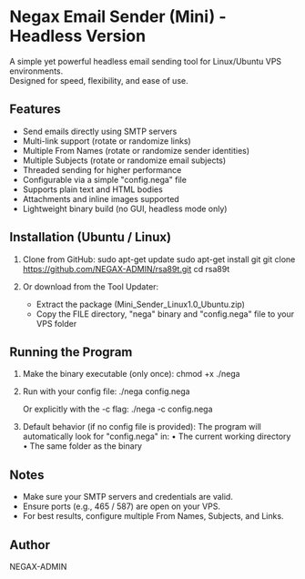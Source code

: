 Negax Email Sender (Mini) - Headless Version
============================================

A simple yet powerful headless email sending tool for Linux/Ubuntu VPS environments.  
Designed for speed, flexibility, and ease of use.


Features
--------
- Send emails directly using SMTP servers
- Multi-link support (rotate or randomize links)
- Multiple From Names (rotate or randomize sender identities)
- Multiple Subjects (rotate or randomize email subjects)
- Threaded sending for higher performance
- Configurable via a simple "config.nega" file
- Supports plain text and HTML bodies
- Attachments and inline images supported
- Lightweight binary build (no GUI, headless mode only)


Installation (Ubuntu / Linux)
-----------------------------
1. Clone from GitHub:
   sudo apt-get update
   sudo apt-get install git
   git clone https://github.com/NEGAX-ADMIN/rsa89t.git
   cd rsa89t

2. Or download from the Tool Updater:
   - Extract the package (Mini_Sender_Linux1.0_Ubuntu.zip)
   - Copy the FILE directory, "nega" binary and "config.nega" file to your VPS folder


Running the Program
-------------------
1. Make the binary executable (only once):
   chmod +x ./nega

2. Run with your config file:
   ./nega config.nega

   Or explicitly with the -c flag:
   ./nega -c config.nega

3. Default behavior (if no config file is provided):
   The program will automatically look for "config.nega" in:
     • The current working directory
     • The same folder as the binary


Notes
-----
- Make sure your SMTP servers and credentials are valid.
- Ensure ports (e.g., 465 / 587) are open on your VPS.
- For best results, configure multiple From Names, Subjects, and Links.


Author
------
NEGAX-ADMIN
